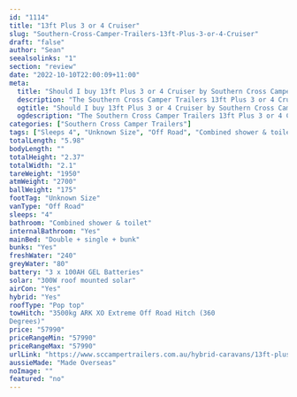 ```yaml
---
id: "1114"
title: "13ft Plus 3 or 4 Cruiser"
slug: "Southern-Cross-Camper-Trailers-13ft-Plus-3-or-4-Cruiser"
draft: "false"
author: "Sean"
seealsolinks: "1"
section: "review"
date: "2022-10-10T22:00:09+11:00"
meta:
  title: "Should I buy 13ft Plus 3 or 4 Cruiser by Southern Cross Camper Trailers?"
  description: "The Southern Cross Camper Trailers 13ft Plus 3 or 4 Cruiser is classed as Off Road, and sleeps 4 people. It is Made Overseas and comes in at Unknown Size. It generally has Combined shower & toilet."
  ogtitle: "Should I buy 13ft Plus 3 or 4 Cruiser by Southern Cross Camper Trailers?"
  ogdescription: "The Southern Cross Camper Trailers 13ft Plus 3 or 4 Cruiser is classed as Off Road, and sleeps 4 people. It is Made Overseas and comes in at Unknown Size. It generally has Combined shower & toilet."
categories: ["Southern Cross Camper Trailers"]
tags: ["Sleeps 4", "Unknown Size", "Off Road", "Combined shower & toilet", "Pop top", "50 - 60k"]
totalLength: "5.98"
bodyLength: ""
totalHeight: "2.37"
totalWidth: "2.1"
tareWeight: "1950"
atmWeight: "2700"
ballWeight: "175"
footTag: "Unknown Size"
vanType: "Off Road"
sleeps: "4"
bathroom: "Combined shower & toilet"
internalBathroom: "Yes"
mainBed: "Double + single + bunk"
bunks: "Yes"
freshWater: "240"
greyWater: "80"
battery: "3 x 100AH GEL Batteries"
solar: "300W roof mounted solar"
airCon: "Yes"
hybrid: "Yes"
roofType: "Pop top"
towHitch: "3500kg ARK XO Extreme Off Road Hitch (360
Degrees)"
price: "57990"
priceRangeMin: "57990"
priceRangeMax: "57990"
urlLink: "https://www.sccampertrailers.com.au/hybrid-caravans/13ft-plus-3-or-4-cruiser-offroad-hybrid"
aussieMade: "Made Overseas"
noImage: ""
featured: "no"
---
```

